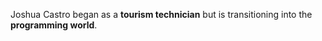 Joshua Castro began as a **tourism technician** but is transitioning into the **programming world**.